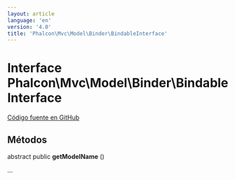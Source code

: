 ```yaml
---
layout: article
language: 'en'
version: '4.0'
title: 'Phalcon\Mvc\Model\Binder\BindableInterface'
---
```

# Interface **Phalcon\Mvc\Model\Binder\BindableInterface**

<a href="https://github.com/phalcon/cphalcon/tree/v4.0.0/phalcon/mvc/model/binder/bindableinterface.zep" class="btn btn-default btn-sm">Código fuente en GitHub</a>

## Métodos

abstract public **getModelName** ()

...